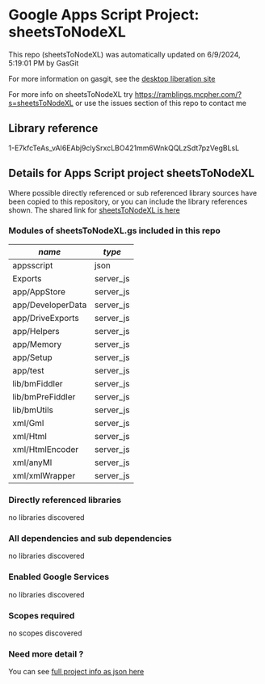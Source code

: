 # Google Apps Script Project: sheetsToNodeXL
This repo (sheetsToNodeXL) was automatically updated on 6/9/2024, 5:19:01 PM by GasGit

For more information on gasgit, see the [desktop liberation site](https://ramblings.mcpher.com/drive-sdk-and-github/migrategasgit/ "desktop liberation")

For more info on sheetsToNodeXL try https://ramblings.mcpher.com/?s=sheetsToNodeXL or use the issues section of this repo to contact me
## Library reference
1-E7kfcTeAs_vAI6EAbj9clySrxcLBO421mm6WnkQQLzSdt7pzVegBLsL


## Details for Apps Script project sheetsToNodeXL
Where possible directly referenced or sub referenced library sources have been copied to this repository, or you can include the library references shown. 
The shared link for [sheetsToNodeXL is here](https://script.google.com/d/1-E7kfcTeAs_vAI6EAbj9clySrxcLBO421mm6WnkQQLzSdt7pzVegBLsL/edit?usp=sharing "open in the GAS IDE")

### Modules of sheetsToNodeXL.gs included in this repo
*name*|*type*
--- | --- 
appsscript| json
Exports| server_js
app/AppStore| server_js
app/DeveloperData| server_js
app/DriveExports| server_js
app/Helpers| server_js
app/Memory| server_js
app/Setup| server_js
app/test| server_js
lib/bmFiddler| server_js
lib/bmPreFiddler| server_js
lib/bmUtils| server_js
xml/Gml| server_js
xml/Html| server_js
xml/HtmlEncoder| server_js
xml/anyMl| server_js
xml/xmlWrapper| server_js
### Directly referenced libraries
no libraries discovered
### All dependencies and sub dependencies
no libraries discovered
### Enabled Google Services
no libraries discovered
### Scopes required
no scopes discovered
### Need more detail ?
You can see [full project info as json here](info.json)
